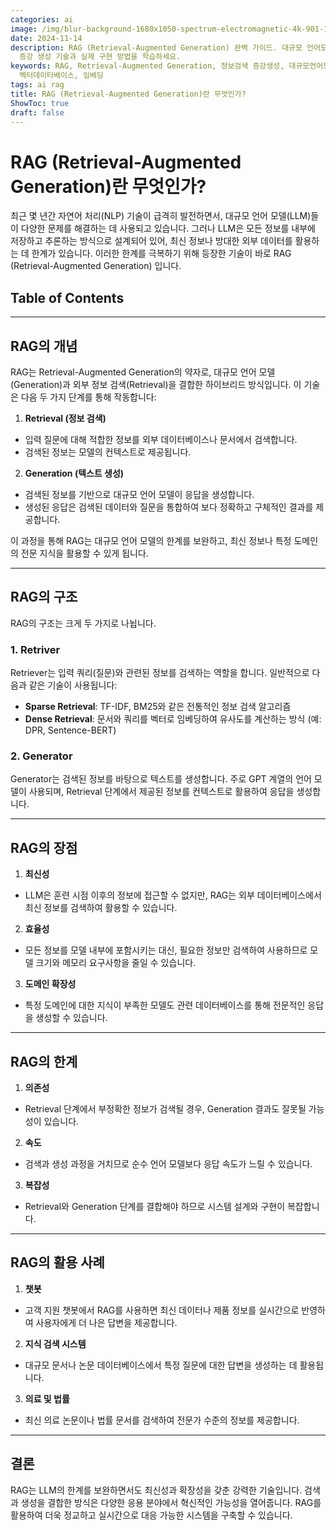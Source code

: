 ```yaml
---
categories: ai
image: /img/blur-background-1680x1050-spectrum-electromagnetic-4k-901-1.jpg
date: 2024-11-14
description: RAG (Retrieval-Augmented Generation) 완벽 가이드. 대규모 언어모델의 한계를 극복하는 정보 검색
  증강 생성 기술과 실제 구현 방법을 학습하세요.
keywords: RAG, Retrieval-Augmented Generation, 정보검색 증강생성, 대규모언어모델, LLM, 자연어처리, NLP,
  벡터데이터베이스, 임베딩
tags: ai rag
title: RAG (Retrieval-Augmented Generation)란 무엇인가?
ShowToc: true
draft: false
---
```

# RAG (Retrieval-Augmented Generation)란 무엇인가?
최근 몇 년간 자연어 처리(NLP) 기술이 급격히 발전하면서, 대규모 언어 모델(LLM)들이 다양한 문제를 해결하는 데 사용되고 있습니다. 그러나 LLM은 모든 정보를 내부에 저장하고 추론하는 방식으로 설계되어 있어, 최신 정보나 방대한 외부 데이터를 활용하는 데 한계가 있습니다. 이러한 한계를 극복하기 위해 등장한 기술이 바로 RAG (Retrieval-Augmented Generation) 입니다.

## Table of Contents
---
## RAG의 개념
RAG는 Retrieval-Augmented Generation의 약자로, 대규모 언어 모델(Generation)과 외부 정보 검색(Retrieval)을 결합한 하이브리드 방식입니다. 이 기술은 다음 두 가지 단계를 통해 작동합니다:
1. **Retrieval (정보 검색)**
  - 입력 질문에 대해 적합한 정보를 외부 데이터베이스나 문서에서 검색합니다.
  - 검색된 정보는 모델의 컨텍스트로 제공됩니다.
2. **Generation (텍스트 생성)**
  - 검색된 정보를 기반으로 대규모 언어 모델이 응답을 생성합니다.
  - 생성된 응답은 검색된 데이터와 질문을 통합하여 보다 정확하고 구체적인 결과를 제공합니다.

이 과정을 통해 RAG는 대규모 언어 모델의 한계를 보완하고, 최신 정보나 특정 도메인의 전문 지식을 활용할 수 있게 됩니다.

--- 

## RAG의 구조
RAG의 구조는 크게 두 가지로 나뉩니다.

### 1. Retriver
Retriever는 입력 쿼리(질문)와 관련된 정보를 검색하는 역할을 합니다. 일반적으로 다음과 같은 기술이 사용됩니다:
- **Sparse Retrieval**: TF-IDF, BM25와 같은 전통적인 정보 검색 알고리즘
- **Dense Retrieval**: 문서와 쿼리를 벡터로 임베딩하여 유사도를 계산하는 방식 (예: DPR, Sentence-BERT)

### 2. Generator
Generator는 검색된 정보를 바탕으로 텍스트를 생성합니다. 주로 GPT 계열의 언어 모델이 사용되며, Retrieval 단계에서 제공된 정보를 컨텍스트로 활용하여 응답을 생성합니다.

---

## RAG의 장점
1. **최신성**
  - LLM은 훈련 시점 이후의 정보에 접근할 수 없지만, RAG는 외부 데이터베이스에서 최신 정보를 검색하여 활용할 수 있습니다.
2. **효율성**
  - 모든 정보를 모델 내부에 포함시키는 대신, 필요한 정보만 검색하여 사용하므로 모델 크기와 메모리 요구사항을 줄일 수 있습니다.
3. **도메인 확장성**
  - 특정 도메인에 대한 지식이 부족한 모델도 관련 데이터베이스를 통해 전문적인 응답을 생성할 수 있습니다.

---

## RAG의 한계
1. **의존성**
  - Retrieval 단계에서 부정확한 정보가 검색될 경우, Generation 결과도 잘못될 가능성이 있습니다.
2. **속도**
  - 검색과 생성 과정을 거치므로 순수 언어 모델보다 응답 속도가 느릴 수 있습니다.
3. **복잡성**
  - Retrieval와 Generation 단계를 결합해야 하므로 시스템 설계와 구현이 복잡합니다.

---

## RAG의 활용 사례
1. **챗봇**
  - 고객 지원 챗봇에서 RAG를 사용하면 최신 데이터나 제품 정보를 실시간으로 반영하여 사용자에게 더 나은 답변을 제공합니다.
2. **지식 검색 시스템**
  - 대규모 문서나 논문 데이터베이스에서 특정 질문에 대한 답변을 생성하는 데 활용됩니다.
3. **의료 및 법률**
  - 최신 의료 논문이나 법률 문서를 검색하여 전문가 수준의 정보를 제공합니다.

---

## 결론
RAG는 LLM의 한계를 보완하면서도 최신성과 확장성을 갖춘 강력한 기술입니다. 검색과 생성을 결합한 방식은 다양한 응용 분야에서 혁신적인 가능성을 열어줍니다. RAG를 활용하여 더욱 정교하고 실시간으로 대응 가능한 시스템을 구축할 수 있습니다.
